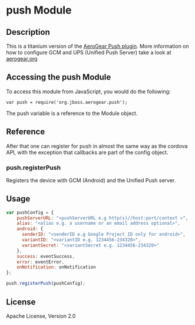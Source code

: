 # push Module

## Description

This is a titanium version of the [AeroGear Push plugin](https://github.com/aerogear/aerogear-cordova-push).
More information on how to configure GCM and UPS (Unified Push Server) take a look at [aerogear.org](https://github.com/aerogear/aerogear-cordova-push)

## Accessing the push Module

To access this module from JavaScript, you would do the following:

    var push = require('org.jboss.aerogear.push');

The push variable is a reference to the Module object.

## Reference

After that one can register for push in almost the same way as the cordova API, with the exception that callbacks are part of the config object.

### push.registerPush

Registers the device with GCM (Android) and the Unified Push server.

## Usage

```js
var pushConfig = {
    pushServerURL: "<pushServerURL e.g http(s)//host:port/context >",
    alias: "<alias e.g. a username or an email address optional>",
    android: {
      senderID: "<senderID e.g Google Project ID only for android>",
      variantID: "<variantID e.g. 1234456-234320>",
      variantSecret: "<variantSecret e.g. 1234456-234320>"
    },
	success: eventSuccess,
	error: eventError,
	onNotification: onNotification
};

push.registerPush(pushConfig);
```

## License

Apache License, Version 2.0
